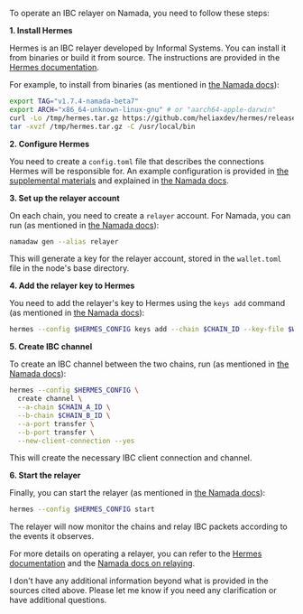 To operate an IBC relayer on Namada, you need to follow these steps:

**1. Install Hermes**

Hermes is an IBC relayer developed by Informal Systems. You can install it from binaries or build it from source. The instructions are provided in the [Hermes documentation](https://hermes.informal.systems/documentation/installation.html).

For example, to install from binaries (as mentioned in [the Namada docs](https://docs.namada.net/operators/ibc.html#from-binaries)):

```bash
export TAG="v1.7.4-namada-beta7"
export ARCH="x86_64-unknown-linux-gnu" # or "aarch64-apple-darwin"
curl -Lo /tmp/hermes.tar.gz https://github.com/heliaxdev/hermes/releases/download/${TAG}/hermes-${TAG}-${ARCH}.tar.gz
tar -xvzf /tmp/hermes.tar.gz -C /usr/local/bin
```

**2. Configure Hermes**

You need to create a `config.toml` file that describes the connections Hermes will be responsible for. An example configuration is provided in [the supplemental materials](supplemental-materials/hermes-config.toml) and explained in [the Namada docs](https://docs.namada.net/operators/ibc.html#make-hermes-config-file).

**3. Set up the relayer account**

On each chain, you need to create a `relayer` account. For Namada, you can run (as mentioned in [the Namada docs](https://docs.namada.net/operators/ibc.html#create-the-relayer-account)):

```bash
namadaw gen --alias relayer
```

This will generate a key for the relayer account, stored in the `wallet.toml` file in the node's base directory.

**4. Add the relayer key to Hermes**

You need to add the relayer's key to Hermes using the `keys add` command (as mentioned in [the Namada docs](https://docs.namada.net/operators/ibc.html#add-the-relayer-key-to-hermes)):

```bash
hermes --config $HERMES_CONFIG keys add --chain $CHAIN_ID --key-file $WALLET_PATH
```

**5. Create IBC channel**

To create an IBC channel between the two chains, run (as mentioned in [the Namada docs](https://docs.namada.net/operators/ibc.html#create-ibc-channel)):

```bash
hermes --config $HERMES_CONFIG \
  create channel \
  --a-chain $CHAIN_A_ID \
  --b-chain $CHAIN_B_ID \
  --a-port transfer \
  --b-port transfer \
  --new-client-connection --yes
```

This will create the necessary IBC client connection and channel.

**6. Start the relayer**

Finally, you can start the relayer (as mentioned in [the Namada docs](https://docs.namada.net/operators/ibc.html#start-the-relayer)):

```bash
hermes --config $HERMES_CONFIG start
```

The relayer will now monitor the chains and relay IBC packets according to the events it observes.

For more details on operating a relayer, you can refer to the [Hermes documentation](https://hermes.informal.systems/) and the [Namada docs on relaying](https://docs.namada.net/operators/ibc.html).

I don't have any additional information beyond what is provided in the sources cited above. Please let me know if you need any clarification or have additional questions.
